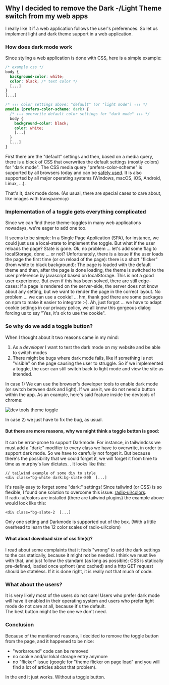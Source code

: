 ## Why I decided to remove the Dark -/Light Theme switch from my web apps

I really like it if a web application follows the user's preferences.
So let us implement light and dark theme support in a web application.

### How does dark mode work

Since styling a web application is done with CSS, here is a simple example:

```css
/* example css */
body {
  background-color: white;
  color: black; /* text color */
  [...]
}
[...]

/* ↑↑↑ color settings above: "default" (or "light mode") ↑↑↑ */
@media (prefers-color-scheme: dark) {
  /* ↓↓↓ overwrite default color settings for "dark mode" ↓↓↓ */
  body {
    background-color: black;
    color: white;
    [...]
  }
  [...]
}
```

First there are the "default" settings and then, based on a media query, there is a block of CSS that overwrites the default settings (mostly colors) for "dark mode".
The CSS media query "prefers-color-scheme" is supported by all browsers today and can be [safely used](https://caniuse.com/?search=prefers-color-scheme). It is also supported by all major operating systems (Windows, macOS, iOS, Android, Linux, ...).

That's it, dark mode done. (As usual, there are special cases to care about, like images with transparency)

### Implementation of a toggle gets everything complicated

Since we can find these theme-toggles in many web applications nowadays, we're eager to add one too.

It seems to be simple: In a Single Page Application (SPA), for instance, we could just use a local-state to implement the toggle.
But what if the user reloads the page? State is gone. Ok, no problem ... let's add some flag to localStorage, done ... or not?
Unfortunately, there is a issue if the user loads the page the first time (or on reload of the page): there is a short "flicker" (from white to black background): The page is loaded with the default theme and then, after the page is done loading, the theme is switched to the user preference by javascript based on localStorage. This is not a good user experience. But even if this has been solved, there are still edge-cases: If a page is rendered on the server-side, the server does not know about any setting, but we want to render the page in the correct layout. No problem ... we can use a cookie! ... hm, thank god there are some packages on npm to make it easier to integrate :-). Ah, just forgot ... we have to adapt cookie settings in our privacy policy, we all know this gorgeous dialog forcing us to say "Yes, it's ok to use the cookie".

### So why do we add a toggle button?

When I thought about it two reasons came in my mind:

1. As a _developer_ I want to test the dark mode on my website and be able to switch modes
2. There might be bugs where dark mode fails, like if something is not "visible" on the page causing the user to struggle. So if we implemented a toggle, the user can still switch back to light mode and view the site as intended. 

In case 1) We can use the browser's developer tools to enable dark mode (or switch between dark and light). If we use it, we do not need a button within the app. As an example, here's said feature inside the devtools of chrome:

![dev tools theme toggle](/img/blog/devtools-darkmode.webp)

In case 2) we just have to fix the bug, as usual.

#### But there are more reasons, why we might think a toggle button is good:

It can be error-prone to support Darkmode. For instance, in tailwindcss we must add a "dark:" modifier to every class we have to overwrite, in order to support dark mode. So we have to carefully not forget it. But because there's the possibility that we could forget it, we will forget it from time to time as murphy's law dictates. . It looks like this:

```
// tailwind example of some div to style
<div class="bg-white dark:bg-slate-800  [...]

```

It's really easy to forget some "dark:" settings! Since tailwind (or CSS) is so flexible, I found one solution to overcome this issue:
[radix-ui/colors](https://www.radix-ui.com/colors).  
If radix-ui/colors are installed (there are tailwind plugins) the example above would look like this:

```
<div class="bg-slate-2  [...]
```

Only one setting and Darkmode is supported out of the box. (With a little overhead to learn the 12 color scales of radix-ui/colors)

#### What about download size of css file(s)?

I read about some complaints that it feels "wrong" to add the dark settings to the css statically, because it might not be needed.
I think we must live with that, and just follow the standard (as long as possible): CSS is statically pre-defined, loaded once upfront (and cached) and a http GET request should be stateless. If it is done right, it is really not that much of code.

### What about the users?

It is very likely most of the users do not care!
Users who prefer dark mode will have it enabled in their operating system and users who prefer light mode do not care at all, because it's the default.  
The best button might be the one we don't need.

### Conclusion

Because of the mentioned reasons, I decided to remove the toggle button from the page, and it happened to be nice:

- "workaround" code can be removed
- no cookie and/or lokal storage entry anymore
- no "flicker" issue (google for "theme flicker on page load" and you will find a lot of articles about that problem).

In the end it just works. Without a toggle button.
